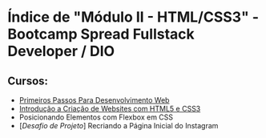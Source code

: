 # Índice de "Módulo II - HTML/CSS3" - Bootcamp Spread Fullstack Developer / DIO

## Cursos:

 - [Primeiros Passos Para Desenvolvimento Web](Primeiros_Passos_Para_Desenvolvimento_Web/README.md)
 - [Introdução a Criação de Websites com HTML5 e CSS3](Introducao_a_Criacao_de_Website_com_HTML5_e_CSS3/README.md)
 - Posicionando Elementos com Flexbox em CSS
 - [*Desafio de Projeto*] Recriando a Página Inicial do Instagram